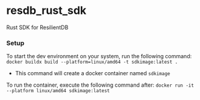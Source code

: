 # resdb_rust_sdk
Rust SDK for ResilientDB

### Setup
To start the dev environment on your system, run the following command: 
`docker buildx build --platform=linux/amd64 -t sdkimage:latest .`
- This command will create a docker container named `sdkimage`

To run the container, execute the following command after:
`docker run -it --platform linux/amd64 sdkimage:latest`

